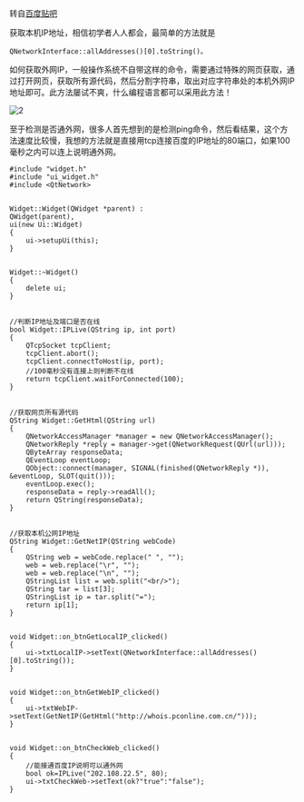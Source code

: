 

转自[百度贴吧](http://tieba.baidu.com/p/3699741346)

获取本机IP地址，相信初学者人人都会，最简单的方法就是

    QNetworkInterface::allAddresses()[0].toString()。

如何获取外网IP，一般操作系统不自带这样的命令，需要通过特殊的网页获取，通过打开网页，获取所有源代码，然后分割字符串，取出对应字符串处的本机外网IP地址即可。此方法屡试不爽，什么编程语言都可以采用此方法！

![2](http://imgsrc.baidu.com/forum/w%3D580/sign=85280691deb44aed594ebeec831d876a/b543bc7eca8065380fe7a1c893dda144ac3482af.jpg)

至于检测是否通外网，很多人首先想到的是检测ping命令，然后看结果，这个方法速度比较慢，我想的方法就是直接用tcp连接百度的IP地址的80端口，如果100毫秒之内可以连上说明通外网。

    #include "widget.h"
    #include "ui_widget.h"
    #include <QtNetwork>


    Widget::Widget(QWidget *parent) :
    QWidget(parent),
    ui(new Ui::Widget)
    {
        ui->setupUi(this);
    }


    Widget::~Widget()
    {
        delete ui;
    }


    //判断IP地址及端口是否在线
    bool Widget::IPLive(QString ip, int port)
    {
        QTcpSocket tcpClient;
        tcpClient.abort();
        tcpClient.connectToHost(ip, port);
        //100毫秒没有连接上则判断不在线
        return tcpClient.waitForConnected(100);
    }


    //获取网页所有源代码
    QString Widget::GetHtml(QString url)
    {
        QNetworkAccessManager *manager = new QNetworkAccessManager();
        QNetworkReply *reply = manager->get(QNetworkRequest(QUrl(url)));
        QByteArray responseData;
        QEventLoop eventLoop;
        QObject::connect(manager, SIGNAL(finished(QNetworkReply *)), &eventLoop, SLOT(quit()));
        eventLoop.exec();
        responseData = reply->readAll();
        return QString(responseData);
    }


    //获取本机公网IP地址
    QString Widget::GetNetIP(QString webCode)
    {
        QString web = webCode.replace(" ", "");
        web = web.replace("\r", "");
        web = web.replace("\n", "");
        QStringList list = web.split("<br/>");
        QString tar = list[3];
        QStringList ip = tar.split("=");
        return ip[1];
    }


    void Widget::on_btnGetLocalIP_clicked()
    {
        ui->txtLocalIP->setText(QNetworkInterface::allAddresses()[0].toString());
    }


    void Widget::on_btnGetWebIP_clicked()
    {
        ui->txtWebIP->setText(GetNetIP(GetHtml("http://whois.pconline.com.cn/")));
    }


    void Widget::on_btnCheckWeb_clicked()
    {
        //能接通百度IP说明可以通外网
        bool ok=IPLive("202.108.22.5", 80);
        ui->txtCheckWeb->setText(ok?"true":"false");
    }
